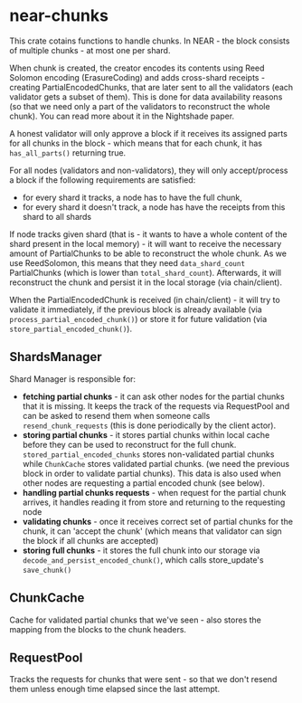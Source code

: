 # near-chunks

This crate cotains functions to handle chunks. In NEAR - the block consists of multiple chunks - at most one per shard.

When chunk is created, the creator encodes its contents using Reed Solomon encoding (ErasureCoding) and adds cross-shard receipts - creating PartialEncodedChunks, that are later sent to all the validators (each validator gets a subset of them). This is done for data availability reasons (so that we need only a part of the validators to reconstruct the whole chunk). You can read more about it in the Nightshade paper.


A honest validator will only approve a block if it receives its assigned parts for all chunks in the block - which means that for each chunk, it has `has_all_parts()` returning true. 

For all nodes (validators and non-validators), they will only accept/process a block if the following requirements are satisfied:

* for every shard it tracks, a node has to have the full chunk,
* for every shard it doesn't track, a node has have the receipts from this shard to all shards 


If node tracks given shard (that is - it wants to have a whole content of the shard present in the local memory) - it will want to receive the necessary amount of PartialChunks to be able to reconstruct the whole chunk. As we use ReedSolomon, this means that they need `data_shard_count` PartialChunks (which is lower than `total_shard_count`). Afterwards, it will reconstruct the chunk and persist it in the local storage (via chain/client).

When the PartialEncodedChunk is received (in chain/client) - it will try to validate it immediately, if the previous block is already available (via `process_partial_encoded_chunk()`) or store it for future validation (via `store_partial_encoded_chunk()`).

## ShardsManager
Shard Manager is responsible for:

* **fetching partial chunks** - it can ask other nodes for the partial chunks that it is missing. It keeps the track of the requests via RequestPool and can be asked to resend them when someone calls `resend_chunk_requests` (this is done periodically by the client actor).
* **storing partial chunks** - it stores partial chunks within local cache before they can be used to reconstruct for the full chunk.   
  `stored_partial_encoded_chunks` stores non-validated partial chunks while `ChunkCache` stores validated partial chunks. (we need the previous block in order to validate partial chunks). This data is also used when other nodes are requesting a partial encoded chunk (see below).
* **handling partial chunks requests** - when request for the partial chunk arrives, it handles reading it from store and returning to the requesting node
* **validating chunks** - once it receives correct set of partial chunks for the chunk, it can 'accept the chunk' (which means that validator can sign the block if all chunks are accepted)
* **storing full chunks** - it stores the full chunk into our storage via `decode_and_persist_encoded_chunk()`, which calls store_update's `save_chunk()`


## ChunkCache

Cache for validated partial chunks that we've seen - also stores the mapping from the blocks to the chunk headers.

## RequestPool

Tracks the requests for chunks that were sent - so that we don't resend them unless enough time elapsed since the last attempt.